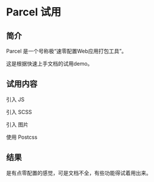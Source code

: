 # Parcel 试用

## 简介

Parcel 是一个号称极“速零配置Web应用打包工具”。

这是根据快速上手文档的试用demo。

## 试用内容

引入 JS

引入 SCSS

引入 图片

使用 Postcss

## 结果

是有点零配置的感觉，可是文档不全，有些功能得试着用出来。

